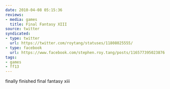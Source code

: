 ```yaml
---
date: 2010-04-08 05:15:36
reviews:
- media: games
  title: Final Fantasy XIII
source: twitter
syndicated:
- type: twitter
  url: https://twitter.com/roytang/statuses/11808025555/
- type: facebook
  url: https://www.facebook.com/stephen.roy.tang/posts/116577395023876
tags:
- games
- ff13
---
```


finally finished final fantasy xiii